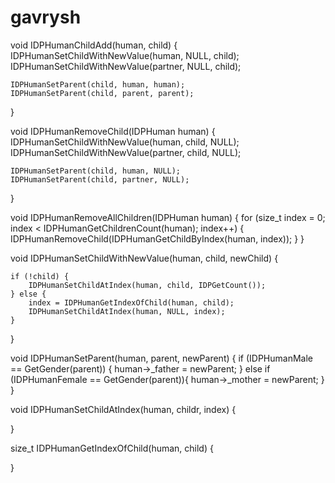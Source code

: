 # gavrysh

void IDPHumanChildAdd(human, child) {
	IDPHumanSetChildWithNewValue(human, NULL, child);
	IDPHumanSetChildWithNewValue(partner, NULL, child);
	
	IDPHumanSetParent(child, human, human);
	IDPHumanSetParent(child, parent, parent);
}

void IDPHumanRemoveChild(IDPHuman human) {
	IDPHumanSetChildWithNewValue(human, child, NULL);
	IDPHumanSetChildWithNewValue(partner, child, NULL);
	
	IDPHumanSetParent(child, human, NULL);
	IDPHumanSetParent(child, partner, NULL);
}

void IDPHumanRemoveAllChildren(IDPHuman human) {
	for (size_t index = 0; index < IDPHumanGetChildrenCount(human); index++) {
		IDPHumanRemoveChild(IDPHumanGetChildByIndex(human, index));
	}
}

void IDPHumanSetChildWithNewValue(human, child, newChild) {
	
	if (!child) {
		IDPHumanSetChildAtIndex(human, child, IDPGetCount());
	} else {
		index = IDPHumanGetIndexOfChild(human, child);
		IDPHumanSetChildAtIndex(human, NULL, index);
	}
}

void IDPHumanSetParent(human, parent, newParent) {
	if (IDPHumanMale == GetGender(parent)) {
		human->_father = newParent;
	} else if (IDPHumanFemale == GetGender(parent)){
		human->_mother = newParent;
	}
}


void IDPHumanSetChildAtIndex(human, childr, index) {
	
}

size_t IDPHumanGetIndexOfChild(human, child) {
	
}

